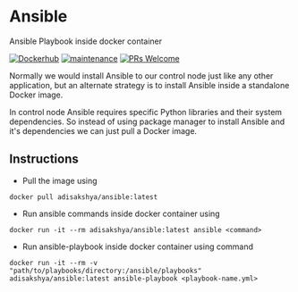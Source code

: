 # Ansible
Ansible Playbook inside docker container

[![Dockerhub](https://img.shields.io/badge/Dockerhub-latest-blue.svg)](https://hub.docker.com/repository/docker/adisakshya/ansible)
[![maintenance](https://img.shields.io/badge/maintained-yes-green.svg)]()
[![PRs Welcome](https://img.shields.io/badge/PRs-welcome-brightgreen.svg?style=flat-square)](https://github.com/adisakshya/ansible/pulls)

Normally we would install Ansible to our control node just like any other application, but an alternate strategy is to install Ansible inside a standalone Docker image.

In control node Ansible requires specific Python libraries and their system dependencies. So instead of using package manager to install Ansible and it's dependencies we can just pull a Docker image.

## Instructions

- Pull the image using
```
docker pull adisakshya/ansible:latest
```

- Run ansible commands inside docker container using
```
docker run -it --rm adisakshya/ansible:latest ansible <command>
```

- Run ansible-playbook inside docker container using command 
```
docker run -it --rm -v "path/to/playbooks/directory:/ansible/playbooks" adisakshya/ansible:latest ansible-playbook <playbook-name.yml>
```
